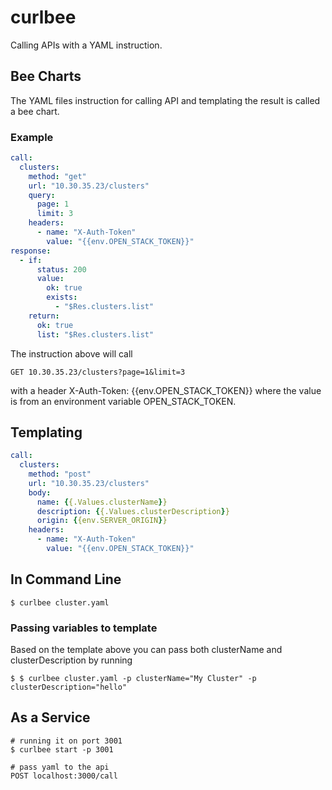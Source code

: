 # curlbee
Calling APIs with a YAML instruction.

## Bee Charts
The YAML files instruction for calling API and templating the result is called a bee chart.

### Example

```yaml
call:
  clusters: 
    method: "get"
    url: "10.30.35.23/clusters"
    query:
      page: 1
      limit: 3
    headers:
      - name: "X-Auth-Token"
        value: "{{env.OPEN_STACK_TOKEN}}"
response:
  - if:
      status: 200
      value:
        ok: true
        exists:
          - "$Res.clusters.list"
    return:
      ok: true
      list: "$Res.clusters.list"
```

The instruction above will call 
```
GET 10.30.35.23/clusters?page=1&limit=3
```
with a header X-Auth-Token: {{env.OPEN_STACK_TOKEN}} where the value is from an environment variable OPEN_STACK_TOKEN.

## Templating

```yaml
call:
  clusters: 
    method: "post"
    url: "10.30.35.23/clusters"
    body:
      name: {{.Values.clusterName}}
      description: {{.Values.clusterDescription}}
      origin: {{env.SERVER_ORIGIN}}
    headers:
      - name: "X-Auth-Token"
        value: "{{env.OPEN_STACK_TOKEN}}"
```


## In Command Line
```
$ curlbee cluster.yaml
```

### Passing variables to template
Based on the template above you can pass both clusterName and clusterDescription by running
```
$ $ curlbee cluster.yaml -p clusterName="My Cluster" -p clusterDescription="hello"
```


## As a Service
```
# running it on port 3001
$ curlbee start -p 3001

# pass yaml to the api
POST localhost:3000/call 
```




